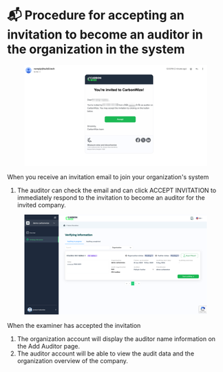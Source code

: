 # 📬 Procedure for accepting an invitation to become an auditor in the organization in the system

<figure><img src="../.gitbook/assets/image.png" alt=""><figcaption></figcaption></figure>

When you receive an invitation email to join your organization's system

1. The auditor can check the email and can click ACCEPT INVITATION to immediately respond to the invitation to become an auditor for the invited company.



<figure><img src="../.gitbook/assets/image (105).png" alt=""><figcaption></figcaption></figure>

When the examiner has accepted the invitation

1. ﻿﻿﻿The organization account will display the auditor name information on the Add Auditor page.
2. ﻿﻿﻿The auditor account will be able to view the audit data and the organization overview of the company.
